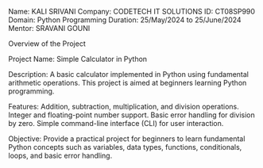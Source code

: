 Name: KALI SRIVANI
Company: CODETECH IT SOLUTIONS
ID: CT08SP990
Domain: Python Programming
Duration: 25/May/2024 to 25/June/2024
Mentor: SRAVANI GOUNI

Overview of the Project

Project Name: Simple Calculator in Python

Description:
A basic calculator implemented in Python using fundamental arithmetic operations. This project is aimed at beginners learning Python programming.

Features:
Addition, subtraction, multiplication, and division operations.
Integer and floating-point number support.
Basic error handling for division by zero.
Simple command-line interface (CLI) for user interaction.

Objective: Provide a practical project for beginners to learn fundamental Python concepts such as variables, data types, functions, conditionals, loops, and basic error handling.
